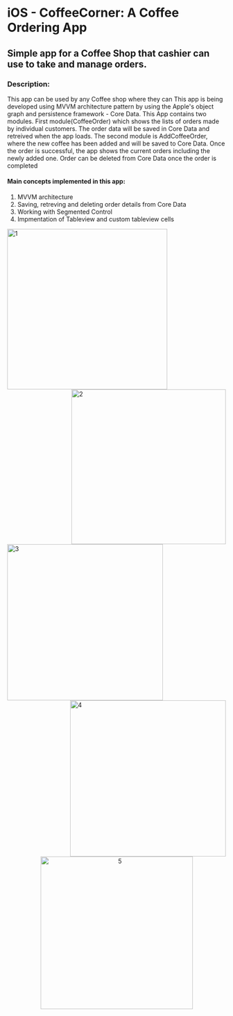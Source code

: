 # iOS - CoffeeCorner: A Coffee Ordering App
## Simple app for a Coffee Shop that cashier can use to take and manage orders.
### Description:
This app can be used by any Coffee shop where they can This app is being developed using MVVM architecture pattern by using the Apple's object graph and persistence framework - Core Data. This App contains two modules. First module(CoffeeOrder) which shows the lists of orders made by individual customers. The order data will be saved in Core Data and retreived when the app loads. The second module is AddCoffeeOrder, where the new coffee has been added and will be saved to Core Data. Once the order is successful, the app shows the current orders including the newly added one. Order can be deleted from Core Data once the order is completed
#### Main concepts implemented in this app:
1. MVVM architecture 
2. Saving, retreving and deleting order details from Core Data
3. Working with Segmented Control
4. Impmentation of Tableview and custom tableview cells

<img width="369" alt="1" src="https://user-images.githubusercontent.com/30163040/127690635-23721a32-4498-428c-b415-1b4a31f4a38c.png"> <img width="356" alt="2" align="right"  src="https://user-images.githubusercontent.com/30163040/127690642-5e4db67c-a39f-419e-8b1b-7dd70d21d176.png">
<img width="359" alt="3" src="https://user-images.githubusercontent.com/30163040/127690651-85557cd2-30d8-4b76-ad12-fb1acea95d3a.png"> <img align="right" width="359" alt="4" src="https://user-images.githubusercontent.com/30163040/127690662-9e78e804-0474-4945-a511-5b6deb32b08f.png">
<p align="center">
<img width="351" alt="5" src="https://user-images.githubusercontent.com/30163040/127690669-9ea3edb9-1901-461c-ab6f-614782b746a1.png">
  </p>

